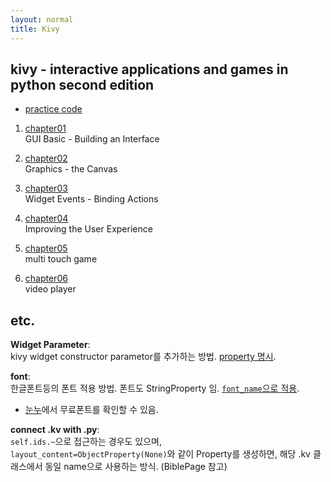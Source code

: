 ```yaml
---
layout: normal
title: Kivy
---
```


## kivy - interactive applications and games in python second edition

* [practice code](https://www.packtpub.com/support)

1. [chapter01](../chapter01_summary)  
    GUI Basic - Building an Interface

2. [chapter02](../chapter02_summary)  
    Graphics - the Canvas

3. [chapter03](../chapter03_summary)  
    Widget Events - Binding Actions

4. [chapter04](../chapter04_summary)  
    Improving the User Experience

5. [chapter05](../chapter05_summary)  
    multi touch game

6. [chapter06](../chapter06_summary)  
    video player

## etc.

**Widget Parameter**:  
kivy widget constructor parametor를 추가하는 방법. [property 명시](https://kivy.org/doc/stable/api-kivy.properties.html).

**font**:  
한글폰트등의 폰트 적용 방법. 폰트도 StringProperty 임. [`font_name`으로 적용](https://kivy.org/doc/stable/api-kivy.uix.label.html#catering-for-unicode-languages).
* [눈누](https://noonnu.cc/)에서 무료폰트를 확인할 수 있음.

**connect .kv with .py**:  
`self.ids.~`으로 접근하는 경우도 있으며,  
`layout_content=ObjectProperty(None)`와 같이 Property를 생성하면, 해당 .kv 클래스에서 동일 name으로 사용하는 방식. (BiblePage 참고)